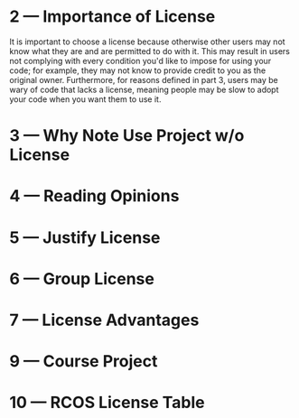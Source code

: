 # 2 — Importance of License

It is important to choose a license because otherwise other users may not know what they are and are permitted to do with it. This may result in users not complying with every condition you'd like to impose for using your code; for example, they may not know to provide credit to you as the original owner. Furthermore, for reasons defined in part 3, users may be wary of code that lacks a license, meaning people may be slow to adopt your code when you want them to use it.

# 3 — Why Note Use Project w/o License


# 4 — Reading Opinions


# 5 — Justify License


# 6 — Group License


# 7 — License Advantages


# 9 — Course Project


# 10 — RCOS License Table
